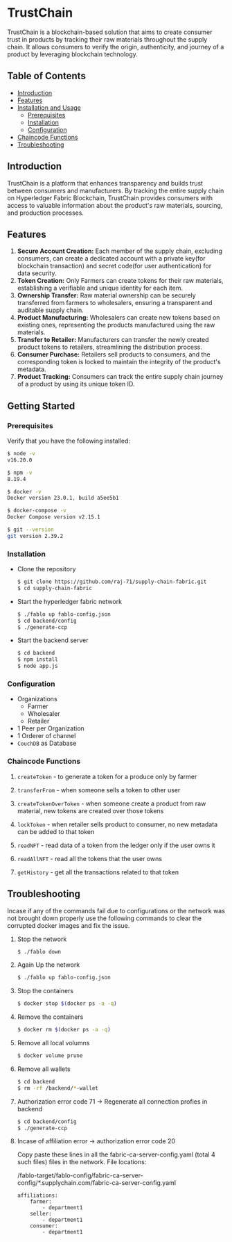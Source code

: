 # TrustChain
TrustChain is a blockchain-based solution that aims to create consumer trust in products by tracking their raw materials throughout the supply chain. It allows consumers to verify the origin, authenticity, and journey of a product by leveraging blockchain technology.

## Table of Contents

- [Introduction](#introduction)
- [Features](#features)
- [Installation and Usage](#getting-started)
    - [Prerequisites](#prerequisites)
    - [Installation](#installation)
    - [Configuration](#configuration)
- [Chaincode Functions](#chaincode-functions)
- [Troubleshooting](#troubleshooting)



## Introduction
TrustChain is a platform that enhances transparency and builds trust between consumers and manufacturers. By tracking the entire supply chain on Hyperledger Fabric Blockchain, TrustChain provides consumers with access to valuable information about the product's raw materials, sourcing, and production processes.



## Features

1. **Secure Account Creation:** Each member of the supply chain, excluding consumers, can create a dedicated account with a private key(for blockchain transaction) and secret code(for user authentication) for data security.
2. **Token Creation:** Only Farmers can create tokens for their raw materials, establishing a verifiable and unique identity for each item.
3. **Ownership Transfer:** Raw material ownership can be securely transferred from farmers to wholesalers, ensuring a transparent and auditable supply chain.
4. **Product Manufacturing:** Wholesalers can create new tokens based on existing ones, representing the products manufactured using the raw materials.
5. **Transfer to Retailer:** Manufacturers can transfer the newly created product tokens to retailers, streamlining the distribution process.
6. **Consumer Purchase:** Retailers sell products to consumers, and the corresponding token is locked to maintain the integrity of the product's metadata.
7. **Product Tracking:** Consumers can track the entire supply chain journey of a product by using its unique token ID.




## Getting Started

### Prerequisites

Verify that you have the following installed:

```bash
$ node -v
v16.20.0

$ npm -v
8.19.4

$ docker -v
Docker version 23.0.1, build a5ee5b1

$ docker-compose -v
Docker Compose version v2.15.1

$ git --version
git version 2.39.2
```

### Installation

- Clone the repository
    
    ```bash
    $ git clone https://github.com/raj-71/supply-chain-fabric.git
    $ cd supply-chain-fabric
    ```
- Start the hyperledger fabric network

    ```bash
    $ ./fablo up fablo-config.json
    $ cd backend/config
    $ ./generate-ccp
    ```

- Start the backend server
  
    ```bash
    $ cd backend
    $ npm install
    $ node app.js
    ```

### Configuration

- Organizations
    - Farmer
    - Wholesaler
    - Retailer
- 1 Peer per Organization
- 1 Orderer of channel
- `CouchDB` as Database


### Chaincode Functions

1.  `createToken` - to generate a token for a produce only by farmer

2.  `transferFrom` - when someone sells a token to other user

3. `createTokenOverToken` - when someone create a product from raw material, new tokens are created over those tokens

4. `lockToken` - when retailer sells product to consumer, no new metadata can be added to that token

5. `readNFT` - read data of a token from the ledger only if the user owns it

6. `readAllNFT` - read all the tokens that the user owns

7. `getHistory` - get all the transactions related to that token

## Troubleshooting

Incase if any of the commands fail due to configurations or the network was not brought down properly use the following commands to clear the corrupted docker images and fix the issue.

1. Stop the network

    ```bash
    $ ./fablo down
    ```

2. Again Up the network

    ```bash
    $ ./fablo up fablo-config.json
    ```

3. Stop the containers

    ```bash
    $ docker stop $(docker ps -a -q)
    ```

4. Remove the containers

    ```bash
    $ docker rm $(docker ps -a -q)
    ```

5. Remove all local volumns

    ```bash
    $ docker volume prune
    ```

6. Remove all wallets

    ```bash
    $ cd backend
    $ rm -rf /backend/*-wallet
    ```

7. Authorization error code 71 -> Regenerate all connection profies in backend

    ```bash
    $ cd backend/config
    $ ./generate-ccp
    ```

8. Incase of affiliation error -> authorization error code 20
    
    
    Copy paste these lines in all the fabric-ca-server-config.yaml (total 4 such files)
    files in the network. File locations: 

    /fablo-target/fablo-config/fabric-ca-server-config/*.supplychain.com/fabric-ca-server-config.yaml
    ```
    affiliations:
        farmer:
            - department1
        seller:
            - department1
        consumer:
            - department1
    ```
